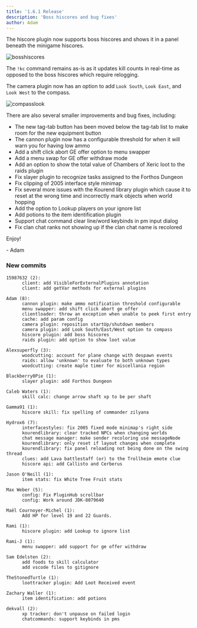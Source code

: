 ```yaml
---
title: '1.6.1 Release'
description: 'Boss hiscores and bug fixes'
author: Adam
---
```


The hiscore plugin now supports boss hiscores and shows it in a panel beneath
the minigame hiscores.

![bosshiscores](/img/blog/1.6.1-Release/bosshiscores.png)

The `!kc` command remains as-is as it updates kill counts in real-time as
opposed to the boss hiscores which require relogging.

The camera plugin now has an option to add `Look South`, `Look East`, and `Look West` to the compass.

![compasslook](/img/blog/1.6.1-Release/compass.png)

There are also several smaller improvements and bug fixes, including:

- The new tag-tab button has been moved below the tag-tab list to make room
  for the new equipment button
- The cannon plugin now has a configurable threshold for when it will warn you
  for having low ammo
- Add a shift click abort GE offer option to menu swapper
- Add a menu swap for GE offer withdraw mode
- Add an option to show the total value of Chambers of Xeric loot to the raids
  plugin
- Fix slayer plugin to recognize tasks assigned to the Forthos Dungeon
- Fix clipping of 2005 interface style minimap
- Fix several more issues with the Kourend library plugin which cause it to
  reset at the wrong time and incorrectly mark objects when world hopping
- Add the option to Lookup players on your ignore list
- Add potions to the item identification plugin
- Support chat command clear line/word keybinds in pm input dialog
- Fix clan chat ranks not showing up if the clan chat name is recolored

Enjoy!

\- Adam

### New commits

```
15987632 (2):
      client: add VisibleForExternalPlugins annotation
      client: add getVar methods for external plugins

Adam (8):
      cannon plugin: make ammo notification threshold configurable
      menu swapper: add shift click abort ge offer
      clientloader: throw an exception when unable to peek first entry
      cache: add param config
      camera plugin: reposition startUp/shutdown members
      camera plugin: add Look South/East/West option to compass
      hiscore plugin: add boss hiscores
      raids plugin: add option to show loot value

Alexsuperfly (3):
      woodcutting: account for plane change with despawn events
      raids: allow 'unknown' to evaluate to both unknown types
      woodcutting: create maple timer for miscellania region

Blackberry0Pie (1):
      slayer plugin: add Forthos Dungeon

Caleb Waters (1):
      skill calc: change arrow shaft xp to be per shaft

Gamma91 (1):
      hiscore skill: fix spelling of commander zilyana

Hydrox6 (7):
      interfacestyles: fix 2005 fixed mode minimap's right side
      kourendlibrary: clear tracked NPCs when changing worlds
      chat message manager: make sender recoloring use messageNode
      kourendlibrary: only reset if layout changes when complete
      kourendlibrary: fix panel reloading not being done on the swing thread
      clues: add Lava battlestaff (or) to the Trollheim emote clue
      hiscore api: add Callisto and Cerberus

Jason O'Neill (1):
      item stats: fix White Tree Fruit stats

Max Weber (5):
      config: Fix PluginHub scrollbar
      config: Work around JDK-8079640

Maël Cournoyer-Michel (1):
      Add HP for level 19 and 22 Guards.

Rami (1):
      hiscore plugin: add Lookup to ignore list

Rami-J (1):
      menu swapper: add support for ge offer withdraw

Sam Edelsten (2):
      add foods to skill calculator
      add vscode files to gitignore

TheStonedTurtle (1):
      loottracker plugin: Add Loot Received event

Zachary Waller (1):
      item identification: add potions

dekvall (2):
      xp tracker: don't unpause on failed login
      chatcommands: support keybinds in pms
```
